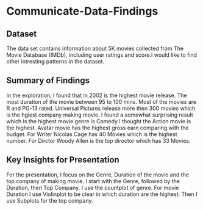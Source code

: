 # Communicate-Data-Findings

## Dataset

The data set contains information about 5K movies collected from The Movie Database (IMDb), including user ratings and score.I would like to find other intresting patterns in the dataset.


## Summary of Findings

In the exploration, I found that in 2002 is the highest movie release. The most duration of the movie 
between 95 to 100 mins. Most of the movies are R and PG-13 rated. Universal Pictures release more then 
300 movies which is the hgiest company making movie. I found a
somewhat surprising result which is the highest movie genre is Comedy I thought the Action movie is the highest.
Avatar movie has the highest gross earn comparing with the budget. For Writer Nicolas Cage has 40 Movies which is the highest number. For Dirctor Woody Allen is the top diroctor which has 33 Movies.



## Key Insights for Presentation

For the presentation, I focus on the Genre, Duration of the movie and the top company of making movie. 
I start with the Genre, followed by the Duration, then Top Company. I use the countplot of genre. For movie Duration I use Violinplot to be clear in which duration are the highest. Then I use Subplots for the top company.

